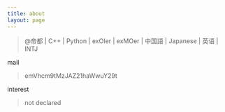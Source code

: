 ```yaml
---
title: about
layout: page
---
```



>  @帝都 | C++ | Python | exOIer | exMOer | 中国語 | Japanese | 英语 | INTJ


> 

mail 

> emVhcm9tMzJAZ21haWwuY29t

interest

> not declared